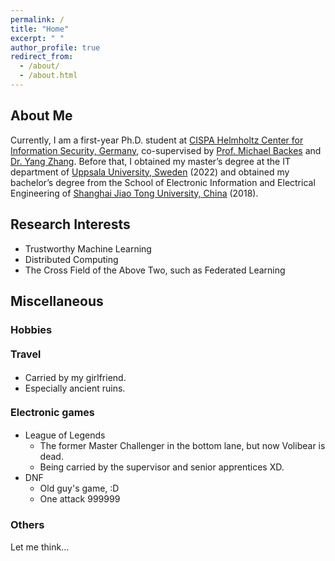 ```yaml
---
permalink: /
title: "Home"
excerpt: " "
author_profile: true
redirect_from: 
  - /about/
  - /about.html
---
```

## About Me
Currently, I am a first-year Ph.D. student at [CISPA Helmholtz Center for Information Security, Germany](https://cispa.de/en), co-supervised by [Prof. Michael Backes](https://cispa.de/en/people/backes) and [Dr. Yang Zhang](https://yangzhangalmo.github.io/). Before that, I obtained my master’s degree at the IT department of [Uppsala University, Sweden](https://www.uu.se/en) (2022) and obtained my bachelor’s degree from the School of Electronic Information and Electrical Engineering of [Shanghai Jiao Tong University, China](https://en.sjtu.edu.cn/) (2018).

## Research Interests
* Trustworthy Machine Learning
* Distributed Computing
* The Cross Field of the Above Two, such as Federated Learning

## Miscellaneous

### Hobbies

#### <font size=3>Travel</font>
* Carried by my girlfriend.
* Especially ancient ruins.

#### <font size=3>Electronic games</font>
* League of Legends
  * The former Master Challenger in the bottom lane, but now Volibear is dead.
  * Being carried by the supervisor and senior apprentices XD.
* DNF 
  * Old guy's game, :D
  * One attack 999999

### Others
Let me think...
